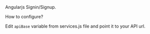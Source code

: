 Angularjs Signin/Signup.

How to configure?

Edit `apiBase` variable from services.js file and point it to your API url.